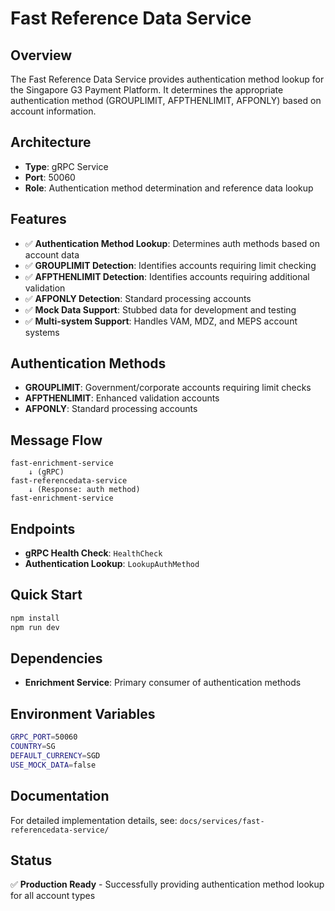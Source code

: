 # Fast Reference Data Service

## Overview
The Fast Reference Data Service provides authentication method lookup for the Singapore G3 Payment Platform. It determines the appropriate authentication method (GROUPLIMIT, AFPTHENLIMIT, AFPONLY) based on account information.

## Architecture
- **Type**: gRPC Service
- **Port**: 50060
- **Role**: Authentication method determination and reference data lookup

## Features
- ✅ **Authentication Method Lookup**: Determines auth methods based on account data
- ✅ **GROUPLIMIT Detection**: Identifies accounts requiring limit checking
- ✅ **AFPTHENLIMIT Detection**: Identifies accounts requiring additional validation
- ✅ **AFPONLY Detection**: Standard processing accounts
- ✅ **Mock Data Support**: Stubbed data for development and testing
- ✅ **Multi-system Support**: Handles VAM, MDZ, and MEPS account systems

## Authentication Methods
- **GROUPLIMIT**: Government/corporate accounts requiring limit checks
- **AFPTHENLIMIT**: Enhanced validation accounts
- **AFPONLY**: Standard processing accounts

## Message Flow
```
fast-enrichment-service
    ↓ (gRPC)
fast-referencedata-service
    ↓ (Response: auth method)
fast-enrichment-service
```

## Endpoints
- **gRPC Health Check**: `HealthCheck`
- **Authentication Lookup**: `LookupAuthMethod`

## Quick Start
```bash
npm install
npm run dev
```

## Dependencies
- **Enrichment Service**: Primary consumer of authentication methods

## Environment Variables
```bash
GRPC_PORT=50060
COUNTRY=SG
DEFAULT_CURRENCY=SGD
USE_MOCK_DATA=false
```

## Documentation
For detailed implementation details, see: `docs/services/fast-referencedata-service/`

## Status
✅ **Production Ready** - Successfully providing authentication method lookup for all account types 